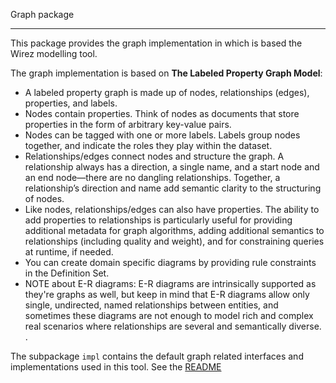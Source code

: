 Graph package
*************

This package provides the graph implementation in which is based the Wirez modelling tool.                   

The graph implementation is based on **The Labeled Property Graph Model**:              

* A labeled property graph is made up of nodes, relationships (edges), properties, and labels.                    
* Nodes contain properties. Think of nodes as documents that store properties in
the form of arbitrary key-value pairs.                    
* Nodes can be tagged with one or more labels. Labels group nodes together, and
indicate the roles they play within the dataset.                 
* Relationships/edges connect nodes and structure the graph. A relationship always has a
direction, a single name, and a start node and an end node—there are no dangling
relationships. Together, a relationship’s direction and name add semantic clarity
to the structuring of nodes.                  
* Like nodes, relationships/edges can also have properties. The ability to add properties
to relationships is particularly useful for providing additional metadata for graph
algorithms, adding additional semantics to relationships (including quality and
weight), and for constraining queries at runtime, if needed.                   
* You can create domain specific diagrams by providing rule constraints in the Definition Set.            
* NOTE about E-R diagrams: E-R diagrams are intrinsically supported as they're graphs as well, but keep in mind that E-R diagrams allow only single, undirected, named relationships between entities, and sometimes these diagrams are not enough to model rich and complex real scenarios where relationships are several and semantically diverse.  .             

The subpackage `impl` contains the default graph related interfaces and implementations used in this tool. See the [README](./impl/README.me)            
